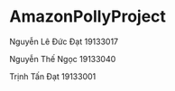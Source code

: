 # AmazonPollyProject

Nguyễn Lê Đức Đạt		19133017

Nguyễn Thế Ngọc			19133040

Trịnh Tấn Đạt				19133001
